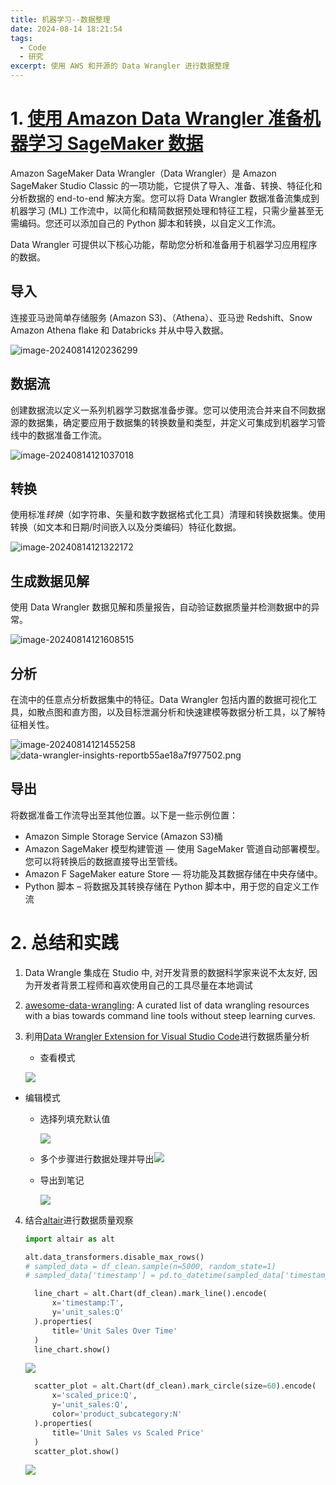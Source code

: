 ```yaml
---
title: 机器学习--数据整理
date: 2024-08-14 18:21:54
tags:
  - Code
  - 研究
excerpt: 使用 AWS 和开源的 Data Wrangler 进行数据整理
---
```


# 1. [使用 Amazon Data Wrangler 准备机器学习 SageMaker 数据](https://docs.amazonaws.cn/sagemaker/latest/dg/data-wrangler.html)

Amazon SageMaker Data Wrangler（Data Wrangler）是 Amazon SageMaker Studio Classic 的一项功能，它提供了导入、准备、转换、特征化和分析数据的 end-to-end 解决方案。您可以将 Data Wrangler 数据准备流集成到机器学习 (ML) 工作流中，以简化和精简数据预处理和特征工程，只需少量甚至无需编码。您还可以添加自己的 Python 脚本和转换，以自定义工作流。

Data Wrangler 可提供以下核心功能，帮助您分析和准备用于机器学习应用程序的数据。

## **导入**

连接亚马逊简单存储服务 (Amazon S3)、（Athena）、亚马逊 Redshift、Snow Amazon Athena flake 和 Databricks 并从中导入数据。

![image-20240814120236299](https://raw.githubusercontent.com/nnsay/gist/main/imgimage-20240814120236299.png)

## **数据流**

创建数据流以定义一系列机器学习数据准备步骤。您可以使用流合并来自不同数据源的数据集，确定要应用于数据集的转换数量和类型，并定义可集成到机器学习管线中的数据准备工作流。

![image-20240814121037018](https://raw.githubusercontent.com/nnsay/gist/main/imgimage-20240814121037018.png)

## **转换**

使用标准*转换*（如字符串、矢量和数字数据格式化工具）清理和转换数据集。使用转换（如文本和日期/时间嵌入以及分类编码）特征化数据。

![image-20240814121322172](https://raw.githubusercontent.com/nnsay/gist/main/imgimage-20240814121322172.png)

## **生成数据见解**

使用 Data Wrangler 数据见解和质量报告，自动验证数据质量并检测数据中的异常。

![image-20240814121608515](https://raw.githubusercontent.com/nnsay/gist/main/imgimage-20240814121608515.png)

## **分析**

在流中的任意点分析数据集中的特征。Data Wrangler 包括内置的数据可视化工具，如散点图和直方图，以及目标泄漏分析和快速建模等数据分析工具，以了解特征相关性。

![image-20240814121455258](https://raw.githubusercontent.com/nnsay/gist/main/imgimage-20240814121455258.png)
![data-wrangler-insights-reportb55ae18a7f977502.png](https://img.picgo.net/2024/08/14/data-wrangler-insights-reportb55ae18a7f977502.png)

## **导出**

将数据准备工作流导出至其他位置。以下是一些示例位置：

- Amazon Simple Storage Service (Amazon S3)桶
- Amazon SageMaker 模型构建管道 — 使用 SageMaker 管道自动部署模型。您可以将转换后的数据直接导出至管线。
- Amazon F SageMaker eature Store — 将功能及其数据存储在中央存储中。
- Python 脚本 – 将数据及其转换存储在 Python 脚本中，用于您的自定义工作流

# 2. 总结和实践

1. Data Wrangle 集成在 Studio 中, 对开发背景的数据科学家来说不太友好, 因为开发者背景工程师和喜欢使用自己的工具尽量在本地调试

2. [awesome-data-wrangling](https://github.com/peerside/awesome-data-wrangling): A curated list of data wrangling resources with a bias towards command line tools without steep learning curves.

3. 利用[Data Wrangler Extension for Visual Studio Code](https://github.com/microsoft/vscode-data-wrangler)进行数据质量分析

   - 查看模式

   ![](https://img.picgo.net/2024/08/14/f8fa6c17b75ec98656c34834b7e9addf4a91a3a0f208d1eb.png)

- 编辑模式

  - 选择列填充默认值

    ![](https://img.picgo.net/2024/08/14/5722dc380dec149a82ab16b460c4c39989e633a0374d9eab.png)

  - 多个步骤进行数据处理并导出![](https://img.picgo.net/2024/08/14/c0fd9f828ff4a34a4d415a641d5f86fcb92d2edc88d0cf7f.png)

  - 导出到笔记

    ![](https://img.picgo.net/2024/08/14/90ebd3e18def0cbfd04dbbab47b4dbbd26867ee3b4739727.png)

4. 结合[altair](https://altair-viz.github.io/index.html)进行数据质量观察

   ```python
   import altair as alt

   alt.data_transformers.disable_max_rows()
   # sampled_data = df_clean.sample(n=5000, random_state=1)
   # sampled_data['timestamp'] = pd.to_datetime(sampled_data['timestamp'])
   ```

   ```python
     line_chart = alt.Chart(df_clean).mark_line().encode(
         x='timestamp:T',
         y='unit_sales:Q'
     ).properties(
         title='Unit Sales Over Time'
     )
     line_chart.show()
   ```

   ![](https://img.picgo.net/2024/08/14/data-wrangle-linec418e913de4bd087.png)

   ```python
     scatter_plot = alt.Chart(df_clean).mark_circle(size=60).encode(
         x='scaled_price:Q',
         y='unit_sales:Q',
         color='product_subcategory:N'
     ).properties(
         title='Unit Sales vs Scaled Price'
     )
     scatter_plot.show()
   ```

   ![](https://img.picgo.net/2024/08/14/data-wrangle-plot23cd9d5ce92aaae9.png)
